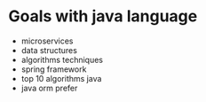 # Goals with java language
- microservices
- data structures
- algorithms techniques
- spring framework
- top 10 algorithms java
- java orm prefer